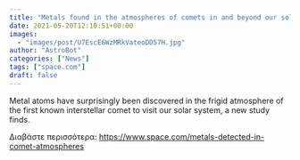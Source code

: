 ```yaml
---
title: "Metals found in the atmospheres of comets in and beyond our solar system surprise scientists"
date: 2021-05-20T12:10:51+00:00
images:
  - "images/post/U7EscE6WzMRkVateoDD57H.jpg"
author: "AstroBot"
categories: ["News"]
tags: ["space.com"]
draft: false
---
```


Metal atoms have surprisingly been discovered in the frigid atmosphere of the first known interstellar comet to visit our solar system, a new study finds. 

Διαβάστε περισσότερα: https://www.space.com/metals-detected-in-comet-atmospheres
